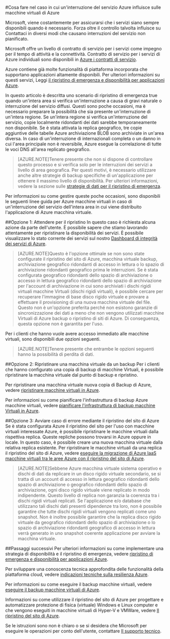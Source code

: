 <properties
    pageTitle="Cosa fare nel caso in cui un'interruzione del servizio Azure influisce sulle macchine virtuali di Azure | Microsoft Azure"
    description="Cosa fare nel caso in cui un'interruzione del servizio Azure influisce sulle macchine virtuali di Azure."
    services="virtual-machines"
    documentationCenter=""
    authors="kmouss"
    manager="timlt"
    editor=""/>

<tags
    ms.service="virtual-machines"
    ms.workload="virtual-machines"
    ms.tgt_pltfrm="na"
    ms.devlang="na"
    ms.topic="article"
    ms.date="05/16/2016"
    ms.author="kmouss;aglick"/>

#<a name="what-to-do-in-the-event-that-an-azure-service-disruption-impacts-azure-virtual-machines"></a>Cosa fare nel caso in cui un'interruzione del servizio Azure influisce sulle macchine virtuali di Azure

Microsoft, viene costantemente per assicurarsi che i servizi siano sempre disponibili quando è necessario. Forza oltre il controllo talvolta influisce su Contattaci in diversi modi che causano interruzioni del servizio non pianificato.

Microsoft offre un livello di contratto di servizio per i servizi come impegno per il tempo di attività e la connettività. Contratto di servizio per i servizi di Azure individuali sono disponibili in [Azure i contratti di servizio](https://azure.microsoft.com/support/legal/sla/).

Azure contiene già molte funzionalità di piattaforma incorporata che supportano applicazioni altamente disponibili. Per ulteriori informazioni su questi servizi, Leggi [il ripristino di emergenza e disponibilità per applicazioni Azure](../resiliency/resiliency-disaster-recovery-high-availability-azure-applications.md).

In questo articolo è descritta uno scenario di ripristino di emergenza true quando un'intera area si verifica un'interruzione a causa di gravi naturale o interruzione del servizio diffusi. Questi sono poche occasioni, ma è necessario preparare la possibilità che sia presente un'interruzione di un'intera regione. Se un'intera regione si verifica un'interruzione del servizio, copie localmente ridondanti dei dati sarebbe temporaneamente non disponibile. Se è stata attivata la replica geografico, tre copie aggiuntive delle tabelle Azure archiviazione BLOB sono archiviate in un'area diversa. In caso di un'interruzione di internazionali completa o un danno in cui l'area principale non è reversibile, Azure esegue la correlazione di tutte le voci DNS all'area replicato geografico.

>[AZURE.NOTE]Tenere presente che non si dispone di controllare questo processo e si verifica solo per le interruzioni dei servizi a livello di area geografica. Per questi motivi, è necessario utilizzare anche altre strategie di backup specifiche di un'applicazione per ottenere il massimo livello di disponibilità. Per ulteriori informazioni, vedere la sezione sulle [strategie di dati per il ripristino di emergenza](../resiliency/resiliency-disaster-recovery-azure-applications.md#data-strategies-for-disaster-recovery).

Per informazioni su come gestire queste poche occasioni, sono disponibili le seguenti linee guida per Azure macchine virtuali in caso di un'interruzione del servizio dell'intera area in cui viene distribuito l'applicazione di Azure macchina virtuale.

##<a name="option-1-wait-for-recovery"></a>Opzione 1: Attendere per il ripristino
In questo caso è richiesta alcuna azione da parte dell'utente. È possibile sapere che stiamo lavorando attentamente per ripristinare la disponibilità dei servizi. È possibile visualizzare lo stato corrente dei servizi sul nostro [Dashboard di integrità dei servizi di Azure](https://azure.microsoft.com/status/).

>[AZURE.NOTE]Questo è l'opzione ottimale se non sono state configurate il ripristino del sito di Azure, macchina virtuale backup, archiviazione geografico ridondanti di accesso in lettura o lo spazio di archiviazione ridondanti geografico prima le interruzioni. Se è stata configurata geografico ridondanti dello spazio di archiviazione o accesso in lettura geografico ridondanti dello spazio di archiviazione per l'account di archiviazione in cui sono archiviati i dischi rigidi virtuali macchine Virtuali (dischi rigidi virtuali), è possibile cercare per recuperare l'immagine di base disco rigido virtuale e provare a effettuare il provisioning di una nuova macchina virtuale del file. Questo non è un'opzione preferita perché non esistono garanzie di sincronizzazione dei dati a meno che non vengono utilizzati macchine Virtuali di Azure backup o ripristino di siti di Azure. Di conseguenza, questa opzione non è garantita per l'uso.

Per i clienti che hanno vuole avere accesso immediato alle macchine virtuali, sono disponibili due opzioni seguenti.  

>[AZURE.NOTE]Tenere presente che entrambe le opzioni seguenti hanno la possibilità di perdita di dati.     

##<a name="option-2-restore-a-vm-from-a-backup"></a>Opzione 2: Ripristinare una macchina virtuale da un backup
Per i clienti che hanno configurato una copia di backup di macchine Virtuali, è possibile ripristinare la macchina virtuale dal punto di backup e ripristino.

Per ripristinare una macchina virtuale nuova copia di Backup di Azure, vedere [ripristinare macchine virtuali in Azure](../backup/backup-azure-restore-vms.md).

Per informazioni su come pianificare l'infrastruttura di backup Azure macchine virtuali, vedere [pianificare l'infrastruttura di backup macchine Virtuali in Azure](../backup/backup-azure-vms-introduction.md).

##<a name="option-3-initiate-a-failover-by-using-azure-site-recovery"></a>Opzione 3: Avviare caso di errore mediante il ripristino del sito di Azure
Se è stata configurata Azure il ripristino del sito per l'uso con macchine virtuali interessate Azure, è possibile ripristinare le macchine virtuali dalla rispettiva replica. Queste repliche possono trovarsi in Azure oppure in locale. In questo caso, è possibile creare una nuova macchina virtuale dalla relativa replica esistente. Per ripristinare le macchine virtuali da una replica il ripristino del sito di Azure, vedere [eseguire la migrazione di Azure IaaS macchine virtuali tra le aree Azure con il ripristino del sito di Azure](../site-recovery/site-recovery-migrate-azure-to-azure.md).

>[AZURE.NOTE]Sebbene Azure macchina virtuale sistema operativo e dischi di dati da replicare in un disco rigido virtuale secondario, se si tratta di un account di accesso in lettura geografico ridondanti dello spazio di archiviazione o geografico ridondanti dello spazio di archiviazione, ogni disco rigido virtuale viene replicato in modo indipendente. Questo livello di replica non garanzia la coerenza tra i dischi rigidi virtuali replicati. Se l'applicazione e/o database che utilizzano tali dischi dati presenti dipendenze tra loro, non è possibile garantire che tutte dischi rigidi virtuali vengono replicati come uno snapshot. Non è inoltre possibile garantire che la replica disco rigido virtuale da geografico ridondanti dello spazio di archiviazione o lo spazio di archiviazione ridondanti geografico di accesso in lettura verrà generato in uno snapshot coerente applicazione per avviare la macchina virtuale.

##<a name="next-steps"></a>Passaggi successivi
Per ulteriori informazioni su come implementare una strategia di disponibilità e il ripristino di emergenza, vedere [ripristino di emergenza e disponibilità per applicazioni Azure](../resiliency/resiliency-disaster-recovery-high-availability-azure-applications.md).

Per sviluppare una conoscenza tecnica approfondita delle funzionalità della piattaforma cloud, vedere [indicazioni tecniche sulla resilienza Azure](../resiliency/resiliency-technical-guidance.md).

Per informazioni su come eseguire il backup macchine virtuali, vedere [eseguire il backup macchine virtuali di Azure](../backup/backup-azure-vms.md).

Informazioni su come utilizzare il ripristino del sito di Azure per progettare e automatizzare protezione di fisica (virtuale) Windows e Linux computer e che vengono eseguiti in macchine virtuali di Hyper-V e VMWare, vedere [Il ripristino del sito di Azure](https://azure.microsoft.com/documentation/learning-paths/site-recovery/).

Se le istruzioni sono non è chiaro o se si desidera che Microsoft per eseguire le operazioni per conto dell'utente, contattare [Il supporto tecnico](https://portal.azure.com/#blade/Microsoft_Azure_Support/HelpAndSupportBlade).
